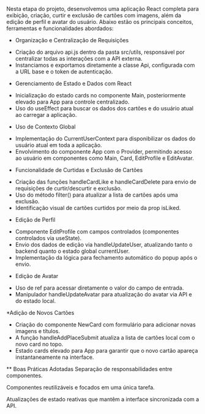 
Nesta etapa do projeto, desenvolvemos uma aplicação React completa para exibição, criação, curtir e exclusão de cartões com imagens, além da edição de perfil e avatar do usuário.
Abaixo estão os principais conceitos, ferramentas e funcionalidades abordados:

* Organização e Centralização de Requisições

 - Criação do arquivo api.js dentro da pasta src/utils, responsável por centralizar todas as interações com a API externa.
 - Instanciamos e exportamos diretamente a classe Api, configurada com a URL base e o token de autenticação.

* Gerenciamento de Estado e Dados com React
 - Inicialização do estado cards no componente Main, posteriormente elevado para App para controle centralizado.
 - Uso do useEffect para buscar os dados dos cartões e do usuário atual ao carregar a aplicação.

* Uso de Contexto Global
 - Implementação do CurrentUserContext para disponibilizar os dados do usuário atual em toda a aplicação.
 - Envolvimento do componente App com o Provider, permitindo acesso ao usuário em componentes como Main, Card, EditProfile e EditAvatar.

* Funcionalidade de Curtidas e Exclusão de Cartões
 - Criação das funções handleCardLike e handleCardDelete para envio de requisições de curtir/descurtir e exclusão.
 - Uso do método filter() para atualizar a lista de cartões após uma exclusão.
 - Identificação visual de cartões curtidos por meio da prop isLiked.

 * Edição de Perfil
 - Componente EditProfile com campos controlados (componentes controlados via useState).
 - Envio dos dados de edição via handleUpdateUser, atualizando tanto o backend quanto o estado global currentUser.
 - Implementação da lógica para fechamento automático do popup após o envio.
 
* Edição de Avatar
 - Uso de ref para acessar diretamente o valor do campo de entrada.
 - Manipulador handleUpdateAvatar para atualização do avatar via API e do estado local.

*Adição de Novos Cartões
 - Criação do componente NewCard com formulário para adicionar novas imagens e títulos.
 - A função handleAddPlaceSubmit atualiza a lista de cartões local com o novo card no topo.
 - Estado cards elevado para App para garantir que o novo cartão apareça instantaneamente na interface.

 ** Boas Práticas Adotadas
Separação de responsabilidades entre componentes.

Componentes reutilizáveis e focados em uma única tarefa.

Atualizações de estado reativas que mantêm a interface sincronizada com a API.